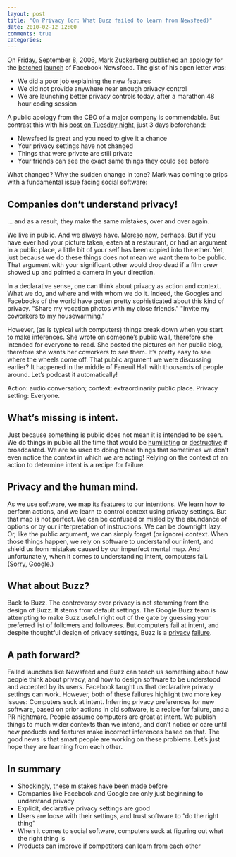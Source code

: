 ```yaml
---
layout: post
title: "On Privacy (or: What Buzz failed to learn from Newsfeed)"
date: 2010-02-12 12:00
comments: true
categories:
---
```

On Friday, September 8, 2006, Mark Zuckerberg [published an apology](http://blog.facebook.com/blog.php?post=2208562130)
for the [botched](http://www.wired.com/science/discoveries/news/2006/09/71739) [launch](http://www.theregister.co.uk/2006/09/07/facebook_update_controversy/)
of Facebook Newsfeed. The gist of his open letter was:

* We did a poor job explaining the new features
* We did not provide anywhere near enough privacy control
* We are launching better privacy controls today, after a marathon 48 hour coding session

A public apology from the CEO of a major company is commendable.
But contrast this with his [post on Tuesday night](http://blog.facebook.com/blog.php?post=2208197130), just 3 days beforehand:

* Newsfeed is great and you need to give it a chance
* Your privacy settings have not changed
* Things that were private are still private
* Your friends can see the exact same things they could see before

What changed?  Why the sudden change in tone?  Mark was coming to grips with a fundamental issue facing social software:

## Companies don’t understand privacy!

... and as a result, they make the same mistakes, over and over again.

We live in public.  And we always have.  [Moreso now](http://www.youtube.com/watch?v=_XSTwfdFwIY), perhaps.
But if you have ever had your picture taken, eaten at a restaurant, or had an argument in a public place,
a little bit of your self has been copied into the ether.  Yet, just because we do these things does not mean we want them to be public.
That argument with your significant other would drop dead if a film crew showed up and pointed a camera in your direction.

In a declarative sense, one can think about privacy as action and context.
What we do, and where and with whom we do it.
Indeed, the Googles and Facebooks of the world have gotten pretty sophisticated about this kind of privacy.
"Share my vacation photos with my close friends."  "Invite my coworkers to my housewarming."

However, (as is typical with computers) things break down when you start to make inferences.
She wrote on someone’s public wall, therefore she intended for everyone to read.
She posted the pictures on her public blog, therefore she wants her coworkers to see them.
It’s pretty easy to see where the wheels come off.  That public argument we were discussing earlier?
It happened in the middle of Faneuil Hall with thousands of people around.  Let’s podcast it automatically!

Action: audio conversation; context: extraordinarily public place.  Privacy setting: Everyone.

## What’s missing is intent.

Just because something is public does not mean it is intended to be seen.
We do things in public all the time that would be [humiliating](http://www.people.com/people/article/0,,20323528,00.html)
or [destructive](http://www.ivygateblog.com/2008/12/dartmouth-religion-professor-apparently-clueless-about-the-perils-of-facebook/) if broadcasted.
We are so used to doing these things that sometimes we don’t even notice the context in which we are acting!
Relying on the context of an action to determine intent is a recipe for failure.

## Privacy and the human mind.

As we use software, we map its features to our intentions.  We learn how to perform actions, and we learn to control context using privacy settings.
But that map is not perfect.  We can be confused or misled by the abundance of options or by our interpretation of instructions.  We can be downright lazy.
Or, like the public argument, we can simply forget (or ignore) context.  When those things happen, we rely on software to understand our intent,
and shield us from mistakes caused by our imperfect mental map.  And unfortunately, when it comes to understanding intent, computers fail.
([Sorry](http://gadgetwise.blogs.nytimes.com/2009/06/29/pushing-the-limits-of-googles-speech-recognition/), [Google](http://gvscrewups.blogspot.com/).)

## What about Buzz?

Back to Buzz.  The controversy over privacy is not stemming from the design of Buzz.  It stems from default settings.
The Google Buzz team is attempting to make Buzz useful right out of the gate by guessing your preferred list of followers and followees.
But computers fail at intent, and despite thoughtful design of privacy settings,
Buzz is a [privacy](http://fugitivus.wordpress.com/2010/02/11/fuck-you-google/)
[failure](http://www.businessinsider.com/googles-nice-improvements-to-buzz-dont-correct-major-privacy-flaw-2010-2).

## A path forward?

Failed launches like Newsfeed and Buzz can teach us something about how people think about privacy, and how to design software to be understood and accepted by its users.  Facebook taught us that declarative privacy settings can work.  However, both of these failures highlight two more key issues:
Computers suck at intent.  Inferring privacy preferences for new software, based on prior actions in old software, is a recipe for failure, and a PR nightmare.
People assume computers are great at intent.  We publish things to much wider contexts than we intend, and don’t notice or care until new products and features make incorrect inferences based on that.
The good news is that smart people are working on these problems.  Let’s just hope they are learning from each other.

## In summary

* Shockingly, these mistakes have been made before
* Companies like Facebook and Google are only just beginning to understand privacy
* Explicit, declarative privacy settings are good
* Users are loose with their settings, and trust software to “do the right thing”
* When it comes to social software, computers suck at figuring out what the right thing is
* Products can improve if competitors can learn from each other
